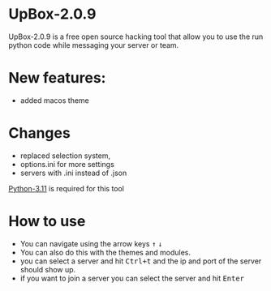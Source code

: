 # UpBox-2.0.9
UpBox-2.0.9 is a free open source hacking tool that allow you to use the run python code while messaging your server or team.

# New features:
- added macos theme

# Changes
- replaced selection system,
- options.ini for more settings
- servers with .ini instead of .json

[Python-3.11](https://www.python.org/downloads/release/python-3110/) is required for this tool

# How to use
- You can navigate using the arrow keys <kbd>↑</kbd> <kbd>↓</kbd>
- You can also do this with the themes and modules.
- you can select a server and hit <kbd>Ctrl+t</kbd> and the ip and port of the server should show up.
- if you want to join a server you can select the server and hit <kbd>Enter</kbd>
